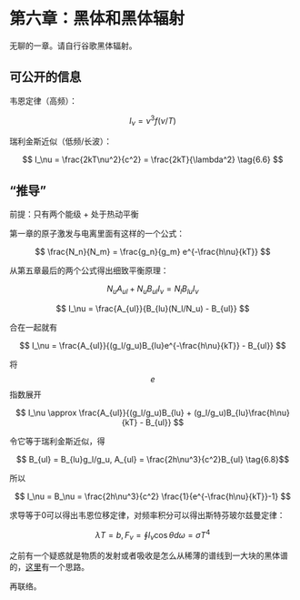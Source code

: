 # 第六章：黑体和黑体辐射

无聊的一章。请自行谷歌黑体辐射。

## 可公开的信息

韦恩定律（高频）：

$$ I_\nu = \nu^3f(\nu/T) \tag{6.1} $$

瑞利金斯近似（低频/长波）：

$$ I_\nu = \frac{2kT\nu^2}{c^2} = \frac{2kT}{\lambda^2} \tag{6.6} $$

## “推导”

前提：只有两个能级 + 处于热动平衡

第一章的原子激发与电离里面有这样的一个公式：

$$ \frac{N_n}{N_m} = \frac{g_n}{g_m} e^{-\frac{h\nu}{kT}} $$

从第五章最后的两个公式得出细致平衡原理：

$$ N_u A_{ul} + N_u B_{ul} I_\nu = N_l B_{lu} I_\nu $$

$$ I_\nu = \frac{A_{ul}}{B_{lu}(N_l/N_u) - B_{ul}} $$

合在一起就有

$$ I_\nu = \frac{A_{ul}}{(g_l/g_u)B_{lu}e^{-\frac{h\nu}{kT}} - B_{ul}} $$

将$$ e $$指数展开

$$ I_\nu \approx \frac{A_{ul}}{(g_l/g_u)B_{lu} + (g_l/g_u)B_{lu}\frac{h\nu}{kT} - B_{ul}} $$

令它等于瑞利金斯近似，得

$$ B_{ul} = B_{lu}g_l/g_u, A_{ul} = \frac{2h\nu^3}{c^2}B_{ul} \tag{6.8}$$

所以

$$ I_\nu = B_\nu = \frac{2h\nu^3}{c^2} \frac{1}{e^{-\frac{h\nu}{kT}}-1} $$

求导等于0可以得出韦恩位移定律，对频率积分可以得出斯特芬玻尔兹曼定律：

$$ \lambda T = b, F_\nu = \oint I_\nu \cos{\theta} d\omega = \sigma T^4 $$

之前有一个疑惑就是物质的发射或者吸收是怎么从稀薄的谱线到一大块的黑体谱的，[这里](https://physics.stackexchange.com/questions/105875/blackbody-radiation-and-spectral-lines)有一个思路。

再联络。
